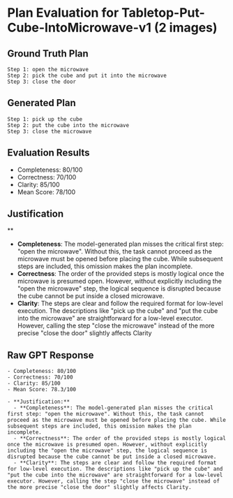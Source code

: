 # Plan Evaluation for Tabletop-Put-Cube-IntoMicrowave-v1 (2 images)

## Ground Truth Plan
```
Step 1: open the microwave
Step 2: pick the cube and put it into the microwave
Step 3: close the door
```

## Generated Plan
```
Step 1: pick up the cube
Step 2: put the cube into the microwave
Step 3: close the microwave
```

## Evaluation Results
- Completeness: 80/100
- Correctness: 70/100
- Clarity: 85/100
- Mean Score: 78/100

## Justification
**  
  - **Completeness**: The model-generated plan misses the critical first step: "open the microwave". Without this, the task cannot proceed as the microwave must be opened before placing the cube. While subsequent steps are included, this omission makes the plan incomplete.  
  - **Correctness**: The order of the provided steps is mostly logical once the microwave is presumed open. However, without explicitly including the "open the microwave" step, the logical sequence is disrupted because the cube cannot be put inside a closed microwave.   
  - **Clarity**: The steps are clear and follow the required format for low-level execution. The descriptions like "pick up the cube" and "put the cube into the microwave" are straightforward for a low-level executor. However, calling the step "close the microwave" instead of the more precise "close the door" slightly affects Clarity

## Raw GPT Response
```
- Completeness: 80/100  
- Correctness: 70/100  
- Clarity: 85/100  
- Mean Score: 78.3/100  

- **Justification:**  
  - **Completeness**: The model-generated plan misses the critical first step: "open the microwave". Without this, the task cannot proceed as the microwave must be opened before placing the cube. While subsequent steps are included, this omission makes the plan incomplete.  
  - **Correctness**: The order of the provided steps is mostly logical once the microwave is presumed open. However, without explicitly including the "open the microwave" step, the logical sequence is disrupted because the cube cannot be put inside a closed microwave.   
  - **Clarity**: The steps are clear and follow the required format for low-level execution. The descriptions like "pick up the cube" and "put the cube into the microwave" are straightforward for a low-level executor. However, calling the step "close the microwave" instead of the more precise "close the door" slightly affects Clarity.
```
